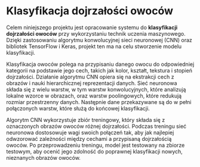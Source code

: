 # Klasyfikacja dojrzałości owoców

Celem niniejszego projektu jest opracowanie systemu do **klasyfikacji dojrzałości owoców** przy wykorzystaniu technik uczenia maszynowego.
Dzięki zastosowaniu algorytmu konwolucyjnej sieci neuronowej (CNN) oraz bibliotek TensorFlow i Keras, projekt ten ma na celu stworzenie modelu klasyfikacji.

Klasyfikacja owoców polega na przypisaniu danego owocu do odpowiedniej kategorii na podstawie jego cech, takich jak kolor, kształt, tekstura i stopień dojrzałości. Działanie algorytmu CNN opiera się na ekstrakcji cech z obrazów i nauki hierarchicznej reprezentacji danych. Sieć neuronowa składa się z wielu warstw, w tym warstw konwolucyjnych, które analizują lokalne wzorce w obrazach, oraz warstw poolingowych, które redukują rozmiar przestrzenny danych. Następnie dane przekazywane są do w pełni połączonych warstw, które służą do końcowej klasyfikacji.

Algorytm CNN wykorzystuje zbiór treningowy, który składa się z oznaczonych obrazów owoców różnej dojrzałości. Podczas treningu sieć neuronowa dostosowuje wagi swoich połączeń tak, aby jak najlepiej odwzorować zależności między cechami a przypisaną dojrzałością owoców. Po przeprowadzeniu treningu, model jest testowany na zbiorze testowym, aby ocenić jego zdolność do poprawnej klasyfikacji nowych, nieznanych obrazów owoców.
